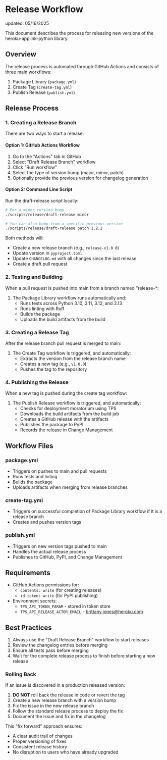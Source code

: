 # Release Workflow
updated: 05/16/2025

This document describes the process for releasing new versions of the heroku-applink-python library.

## Overview

The release process is automated through GitHub Actions and consists of three main workflows:

1. Package Library (`package.yml`)
2. Create Tag (`create-tag.yml`)
3. Publish Release (`publish.yml`)

## Release Process

### 1. Creating a Release Branch

There are two ways to start a release:

#### Option 1: GitHub Actions Workflow
1. Go to the "Actions" tab in GitHub
2. Select "Draft Release Branch" workflow
3. Click "Run workflow"
4. Select the type of version bump (major, minor, patch)
5. Optionally provide the previous version for changelog generation

#### Option 2: Command Line Script
Run the draft-release script locally:
```bash
# For a minor version bump
./scripts/release/draft-release minor

# You can also bump from a specific previous version
./scripts/release/draft-release patch 1.2.2
```

Both methods will:
- Create a new release branch (e.g., `release-v1.0.0`)
- Update version in `pyproject.toml`
- Update `CHANGELOG.md` with all changes since the last release
- Create a draft pull request

### 2. Testing and Building

When a pull request is pushed into main from a branch named "release-*:

1. The Package Library workflow runs automatically and:
   - Runs tests across Python 3.10, 3.11, 3.12, and 3.13
   - Runs linting with Ruff
   - Builds the package
   - Uploads the build artifacts from the build

### 3. Creating a Release Tag

After the release branch pull request is merged to main:

1. The Create Tag workflow is triggered, and automatically:
   - Extracts the version from the release branch name
   - Creates a new tag (e.g., `v1.0.0`)
   - Pushes the tag to the repository

### 4. Publishing the Release

When a new tag is pushed during the create tag workflow:

1. The Publish Release workflow is triggered, and automatically:
   - Checks for deployment moratorium using TPS
   - Downloads the build artifacts from the build job
   - Creates a GitHub release with the artifacts
   - Publishes the package to PyPI
   - Records the release in Change Management

## Workflow Files

### package.yml
- Triggers on pushes to main and pull requests
- Runs tests and linting
- Builds the package
- Uploads artifacts when merging from release branches

### create-tag.yml
- Triggers on successful completion of Package Library workflow if it is a release branch
- Creates and pushes version tags

### publish.yml
- Triggers on new version tags pushed to main
- Handles the actual release process
- Publishes to GitHub, PyPI, and Change Management

## Requirements

- GitHub Actions permissions for:
  - `contents: write` (for creating releases)
  - `id-token: write` (for PyPI publishing)
- Environment secrets:
  - `TPS_API_TOKEN_PARAM` - stored in token store
  - `TPS_API_RELEASE_ACTOR_EMAIL` - brittany.jones@heroku.com

## Best Practices

1. Always use the "Draft Release Branch" workflow to start releases
2. Review the changelog entries before merging
3. Ensure all tests pass before merging
4. Wait for the complete release process to finish before starting a new release

### Rolling Back

If an issue is discovered in a production released version:

1. **DO NOT** roll back the release in code or revert the tag
2. Create a new release branch with a version bump
3. Fix the issue in the new release branch
4. Follow the standard release process to deploy the fix
5. Document the issue and fix in the changelog

This "fix forward" approach ensures:
- A clear audit trail of changes
- Proper versioning of fixes
- Consistent release history
- No disruption to users who have already upgraded 